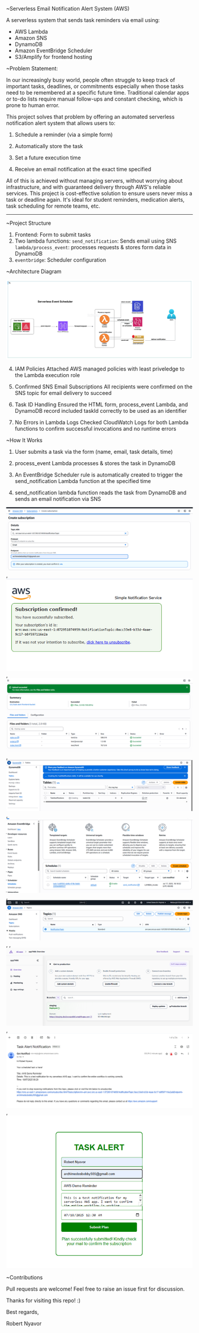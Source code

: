 ~Serverless Email Notification Alert System (AWS)

A serverless system that sends task reminders via email using:
- AWS Lambda
- Amazon SNS
- DynamoDB
- Amazon EventBridge Scheduler
- S3/Amplify for frontend hosting


~Problem Statement:

In our increasingly busy world, people often struggle to keep track of important tasks, deadlines, or commitments especially when those tasks need to be remembered at a specific future time. Traditional calendar apps or to-do lists require manual follow-ups and constant checking, which is prone to human error.

This project solves that problem by offering an automated serverless notification alert system that allows users to:

1. Schedule a reminder (via a simple form)

2. Automatically store the task 

3. Set a future execution time

4. Receive an email notification at the exact time specified

All of this is achieved without managing servers, without worrying about infrastructure, and with guaranteed delivery through AWS's reliable services. 
This project is cost-effective solution to ensure users never miss a task or deadline again. It's ideal for student reminders, medication alerts, task scheduling for remote teams, etc.

***


~Project Structure
1. Frontend: Form to submit tasks
2. Two lambda functions: `send_notification`: Sends email using SNS
                         `lambda/process_event`: processes requests & stores form data in DynamoDB
3. `eventbridge`: Scheduler configuration


~Architecture Diagram

![Architecture Diagram](architecture-diagram.jpeg)




4. IAM Policies
Attached AWS managed policies with least priveledge to the Lambda execution role


5. Confirmed SNS Email Subscriptions
All recipients were confirmed on the SNS topic for email delivery to succeed


6. Task ID Handling
Ensured the HTML form, process_event Lambda, and DynamoDB record included taskId correctly to be used as an identifier


7. No Errors in Lambda Logs
Checked CloudWatch Logs for both Lambda functions to confirm successful invocations and no runtime errors



~How It Works

1. User submits a task via the form (name, email, task details, time)

2. process_event Lambda processes & stores the task in DynamoDB

3. An EventBridge Scheduler rule is automatically created to trigger the send_notification Lambda function at the specified time

4. send_notification lambda function reads the task from DynamoDB and sends an email notification via SNS

![screenshots](screenshots/create-subscription.png), ![screenshots](screenshots/subscription-confirmed.png), ![screenshots](screenshots/bucket-upload.png), 
![screenshots](screenshots/dynamodb-table-creation.png), ![screenshots](screenshots/event-bridge-schedule.png), ![screenshots](screenshots/sns-topic.png), , ![screenshots](screenshots/deployed-with-amplify.png), ![screenshots](screenshots/alert-notification-sent.png), ![screenshots](screenshots/interface.png)



~Contributions

Pull requests are welcome! Feel free to raise an issue first for discussion.



Thanks for visiting this repo! :)

Best regards,

Robert Nyavor
